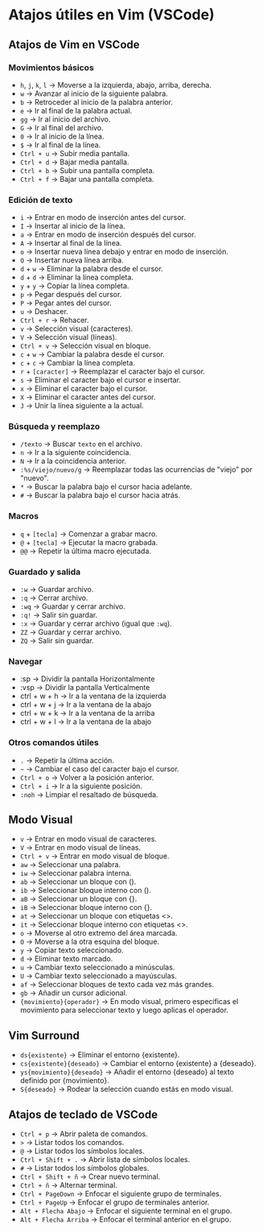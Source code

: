 # Atajos útiles en Vim (VSCode)

## Atajos de Vim en VSCode

### Movimientos básicos

- `h`, `j`, `k`, `l` → Moverse a la izquierda, abajo, arriba, derecha.
- `w` → Avanzar al inicio de la siguiente palabra.
- `b` → Retroceder al inicio de la palabra anterior.
- `e` → Ir al final de la palabra actual.
- `gg` → Ir al inicio del archivo.
- `G` → Ir al final del archivo.
- `0` → Ir al inicio de la línea.
- `$` → Ir al final de la línea.
- `Ctrl + u` → Subir media pantalla.
- `Ctrl + d` → Bajar media pantalla.
- `Ctrl + b` → Subir una pantalla completa.
- `Ctrl + f` → Bajar una pantalla completa.

### Edición de texto

- `i` → Entrar en modo de inserción antes del cursor.
- `I` → Insertar al inicio de la línea.
- `a` → Entrar en modo de inserción después del cursor.
- `A` → Insertar al final de la línea.
- `o` → Insertar nueva línea debajo y entrar en modo de inserción.
- `O` → Insertar nueva línea arriba.
- `d` + `w` → Eliminar la palabra desde el cursor.
- `d` + `d` → Eliminar la línea completa.
- `y` + `y` → Copiar la línea completa.
- `p` → Pegar después del cursor.
- `P` → Pegar antes del cursor.
- `u` → Deshacer.
- `Ctrl + r` → Rehacer.
- `v` → Selección visual (caracteres).
- `V` → Selección visual (líneas).
- `Ctrl + v` → Selección visual en bloque.
- `c` + `w` → Cambiar la palabra desde el cursor.
- `c` + `c` → Cambiar la línea completa.
- `r` + `[caracter]` → Reemplazar el caracter bajo el cursor.
- `s` → Eliminar el caracter bajo el cursor e insertar.
- `x` → Eliminar el caracter bajo el cursor.
- `X` → Eliminar el caracter antes del cursor.
- `J` → Unir la línea siguiente a la actual.

### Búsqueda y reemplazo

- `/texto` → Buscar `texto` en el archivo.
- `n` → Ir a la siguiente coincidencia.
- `N` → Ir a la coincidencia anterior.
- `:%s/viejo/nuevo/g` → Reemplazar todas las ocurrencias de "viejo" por "nuevo".
- `*` → Buscar la palabra bajo el cursor hacia adelante.
- `#` → Buscar la palabra bajo el cursor hacia atrás.

### Macros

- `q` + `[tecla]` → Comenzar a grabar macro.
- `@` + `[tecla]` → Ejecutar la macro grabada.
- `@@` → Repetir la última macro ejecutada.

### Guardado y salida

- `:w` → Guardar archivo.
- `:q` → Cerrar archivo.
- `:wq` → Guardar y cerrar archivo.
- `:q!` → Salir sin guardar.
- `:x` → Guardar y cerrar archivo (igual que `:wq`).
- `ZZ` → Guardar y cerrar archivo.
- `ZQ` → Salir sin guardar.

### Navegar
- :sp → Dividir la pantalla Horizontalmente
- :vsp → Dividir la pantalla Verticalmente
- ctrl + w + h → Ir a la ventana de la izquierda 
- ctrl + w + j → Ir a la ventana de la abajo 
- ctrl + w + k → Ir a la ventana de la arriba 
- ctrl + w + l → Ir a la ventana de la abajo 


### Otros comandos útiles

- `.` → Repetir la última acción.
- `~` → Cambiar el caso del caracter bajo el cursor.
- `Ctrl + o` → Volver a la posición anterior.
- `Ctrl + i` → Ir a la siguiente posición.
- `:noh` → Limpiar el resaltado de búsqueda.

## Modo Visual

- `v` → Entrar en modo visual de caracteres.
- `V` → Entrar en modo visual de líneas.
- `Ctrl + v` → Entrar en modo visual de bloque.
- `aw` → Seleccionar una palabra.
- `iw` → Seleccionar palabra interna.
- `ab` → Seleccionar un bloque con ().
- `ib` → Seleccionar bloque interno con ().
- `aB` → Seleccionar un bloque con {}.
- `iB` → Seleccionar bloque interno con {}.
- `at` → Seleccionar un bloque con etiquetas <>.
- `it` → Seleccionar bloque interno con etiquetas <>.
- `o` → Moverse al otro extremo del área marcada.
- `O` → Moverse a la otra esquina del bloque.
- `y` → Copiar texto seleccionado.
- `d` → Eliminar texto marcado.
- `u` → Cambiar texto seleccionado a minúsculas.
- `U` → Cambiar texto seleccionado a mayúsculas.
- `af` → Seleccionar bloques de texto cada vez más grandes.
- `gb` → Añadir un cursor adicional.
- `{movimiento}{operador}` → En modo visual, primero especificas el movimiento para seleccionar texto y luego aplicas el operador.

## Vim Surround

- `ds{existente}` → Eliminar el entorno {existente}.
- `cs{existente}{deseado}` → Cambiar el entorno {existente} a {deseado}.
- `ys{movimiento}{deseado}` → Añadir el entorno {deseado} al texto definido por {movimiento}.
- `S{deseado}` → Rodear la selección cuando estás en modo visual.

## Atajos de teclado de VSCode

- `Ctrl + p` → Abrir paleta de comandos.
- `>` → Listar todos los comandos.
- `@` → Listar todos los símbolos locales.
- `Ctrl + Shift + .` → Abrir lista de símbolos locales.
- `#` → Listar todos los símbolos globales.
- `Ctrl + Shift + ñ` → Crear nuevo terminal.
- `Ctrl + ñ` → Alternar terminal.
- `Ctrl + PageDown` → Enfocar el siguiente grupo de terminales.
- `Ctrl + PageUp` → Enfocar el grupo de terminales anterior.
- `Alt + Flecha Abajo` → Enfocar el siguiente terminal en el grupo.
- `Alt + Flecha Arriba` → Enfocar el terminal anterior en el grupo.
